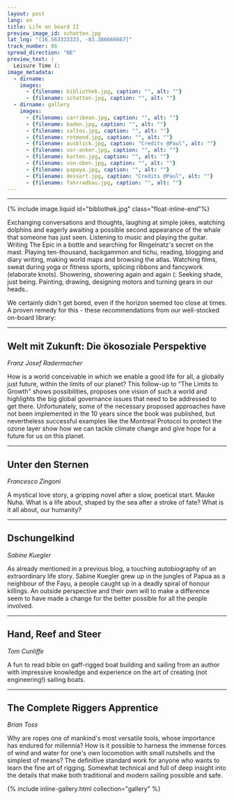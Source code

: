 ```yaml
---
layout: post
lang: en
title: Life on board II
preview_image_id: schatten.jpg
lat_lng: "[16.563333333, -83.386666667]"
track_number: 86
spread_direction: "NE"
preview_text: |
  Leisure Time (:
image_metadata:
  - dirname:
    images:
      - {filename: bibliothek.jpg, caption: "", alt: ""}
      - {filename: schatten.jpg, caption: "", alt: ""}
  - dirname: gallery
    images:
      - {filename: carribean.jpg, caption: "", alt: ""}
      - {filename: baden.jpg, caption: "", alt: ""}
      - {filename: saltos.jpg, caption: "", alt: ""}
      - {filename: rotmond.jpg, caption: "", alt: ""}
      - {filename: ausblick.jpg, caption: "Credits @Paul", alt: ""}
      - {filename: vor-anker.jpg, caption: "", alt: ""}
      - {filename: karten.jpg, caption: "", alt: ""}
      - {filename: von-oben.jpg, caption: "", alt: ""}
      - {filename: papaya.jpg, caption: "", alt: ""}
      - {filename: dessert.jpg, caption: "Credits @Paul", alt: ""}
      - {filename: fahrradbau.jpg, caption: "", alt: ""}
---
```


---- 

<div class="flow-root">
  {% include image.liquid id="bibliothek.jpg" class="float-inline-end"%}

  Exchanging conversations and thoughts, laughing at simple jokes, watching dolphins and eagerly awaiting a possible second appearance of the whale that someone has just seen. Listening to music and playing the guitar. Writing The Epic in a bottle and searching for Ringelnatz's secret on the mast. Playing ten-thousand, backgammon and tichu, reading, blogging and diary writing, making world maps and browsing the atlas. Watching films, sweat during yoga or fitness sports, splicing ribbons and fancywork (elaborate knots). Showering, showering again and again (:
  Seeking shade, just being. Painting, drawing, designing motors and turning gears in our heads..

  We certainly didn't get bored, even if the horizon seemed too close at times. A proven remedy for this - these recommendations from our well-stocked on-board library: 
</div>

----

## Welt mit Zukunft: Die ökosoziale Perspektive
_Franz Josef Radermacher_

 How is a world conceivable in which we enable a good life for all, a globally just future, within the limits of our planet? This follow-up to "The Limits to Growth" shows possibilities, proposes one vision of such a world and highlights the big global governance issues that need to be addressed to get there. Unfortunately, some of the necessary proposed approaches have not been implemented in the 10 years since the book was published, but nevertheless successful examples like the Montreal Protocol to protect the ozone layer show how we can tackle climate change and give hope for a future for us on this planet.

----
## Unter den Sternen
_Francesco Zingoni_

 A mystical love story, a gripping novel after a slow, poetical start. Mauke Nuha. What is a life about, shaped by the sea after a stroke of fate? What is it all about, our humanity? 

----
## Dschungelkind
_Sabine Kuegler_

As already mentioned in a previous blog, a touching autobiography of an extraordinary life story. Sabine Kuegler grew up in the jungles of Papua as a neighbour of the Fayu, a people caught up in a deadly spiral of honour killings. An outside perspective and their own will to make a difference seem to have made a change for the better possible for all the people involved.

----
##  Hand, Reef and Steer
_Tom Cunliffe_

A fun to read bible on gaff-rigged boat building and sailing from an author with impressive knowledge and experience on the art of creating (not engineering!) sailing boats. 

----
## The Complete Riggers Apprentice
_Brian Toss_

Why are ropes one of mankind's most versatile tools, whose importance has endured for millennia? How is it possible to harness the immense forces of wind and water for one's own locomotion with small nutshells and the simplest of means? The definitive standard work for anyone who wants to learn the fine art of rigging. Somewhat technical and full of deep insight into the details that make both traditional and modern sailing possible and safe. 

{% include inline-gallery.html collection="gallery" %}
